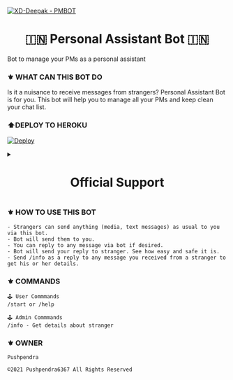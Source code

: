 [![XD-Deepak - PMBOT](https://img.shields.io/static/v1?label=XD-Deepak&message=PMBOT&color=blue&logo=github)](https://github.com/XD-Deepak/PMBOT)

<h1 align="center"> 🇮🇳 Personal Assistant Bot 🇮🇳 </h1>


Bot to manage your PMs as a personal assistant
### ⚜️ WHAT CAN THIS BOT DO
Is it a nuisance to receive messages from strangers? Personal Assistant Bot is for you. 
This bot will help you to manage all your PMs and keep clean your chat list.
### ⬆️DEPLOY TO HEROKU

[![Deploy](https://www.herokucdn.com/deploy/button.svg)](https://heroku.com/deploy?template=https://github.com/XD-Deepak/PMBOT)



<details><summary> <h1 align="center">Official Support</h1> </summary>
 
<a href="https://t.me/nikkuiii"><img src="https://img.shields.io/badge/Join-Support%20Channel-red.svg?style=for-the-badge&logo=Telegram"></a>

<a href="https://t.me/Dil_se_dosti_official_family"><img src="https://img.shields.io/badge/Join-Support%20Group-red.svg?style=for-the-badge&logo=Telegram"></a>

[![Contact Us](https://img.shields.io/badge/Telegram-Contact%20Me-informational)](https://t.me/Nikkuiii)

</details>


### ⚜️ HOW TO USE THIS BOT

```
- Strangers can send anything (media, text messages) as usual to you via this bot.
- Bot will send them to you.
- You can reply to any message via bot if desired.
- Bot will send your reply to stranger. See how easy and safe it is.
- Send /info as a reply to any message you received from a stranger to get his or her details.
```



### ⚜️ COMMANDS 

```
🕹 User Commmands
/start or /help

🕹 Admin Commmands
/info - Get details about stranger
```

### ⚜️ OWNER

```
Pushpendra
 
©️2021 Pushpendra6367 All Rights Reserved
 
